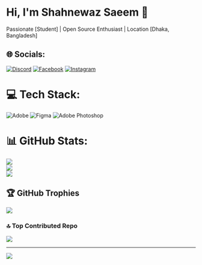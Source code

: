 # Hi, I'm Shahnewaz Saeem 👋
Passionate [Student] | Open Source Enthusiast | Location [Dhaka, Bangladesh]

## 🌐 Socials:
[![Discord](https://img.shields.io/badge/Discord-%237289DA.svg?logo=discord&logoColor=white)](https://discord.gg/https://discord.gg/eCRXQ4Sz) [![Facebook](https://img.shields.io/badge/Facebook-%231877F2.svg?logo=Facebook&logoColor=white)](https://facebook.com/saeem11) [![Instagram](https://img.shields.io/badge/Instagram-%23E4405F.svg?logo=Instagram&logoColor=white)](https://instagram.com/lat_shaheb_11) 

# 💻 Tech Stack:
![Adobe](https://img.shields.io/badge/adobe-%23FF0000.svg?style=for-the-badge&logo=adobe&logoColor=white) ![Figma](https://img.shields.io/badge/figma-%23F24E1E.svg?style=for-the-badge&logo=figma&logoColor=white) ![Adobe Photoshop](https://img.shields.io/badge/adobe%20photoshop-%2331A8FF.svg?style=for-the-badge&logo=adobe%20photoshop&logoColor=white)
# 📊 GitHub Stats:
![](https://github-readme-stats.vercel.app/api?username=saeem11&theme=dark&hide_border=false&include_all_commits=true&count_private=true)<br/>
![](https://github-readme-streak-stats.herokuapp.com/?user=saeem11&theme=dark&hide_border=false)<br/>
![](https://github-readme-stats.vercel.app/api/top-langs/?username=saeem11&theme=dark&hide_border=false&include_all_commits=true&count_private=true&layout=compact)

## 🏆 GitHub Trophies
![](https://github-profile-trophy.vercel.app/?username=saeem11&theme=radical&no-frame=false&no-bg=true&margin-w=4)

### 🔝 Top Contributed Repo
![](https://github-contributor-stats.vercel.app/api?username=saeem11&limit=5&theme=dark&combine_all_yearly_contributions=true)

---
[![](https://visitcount.itsvg.in/api?id=saeem11&icon=0&color=0)](https://visitcount.itsvg.in)

<!-- Proudly created with GPRM ( https://gprm.itsvg.in ) -->
